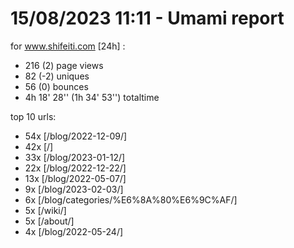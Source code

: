 # 15/08/2023 11:11 - Umami report
for www.shifeiti.com [24h] :

 - 216 (2) page views
 - 82 (-2) uniques
 - 56 (0) bounces
 - 4h 18' 28'' (1h 34' 53'') totaltime


top 10 urls:
 - 54x [/blog/2022-12-09/]
 - 42x [/]
 - 33x [/blog/2023-01-12/]
 - 22x [/blog/2022-12-22/]
 - 13x [/blog/2022-05-07/]
 - 9x [/blog/2023-02-03/]
 - 6x [/blog/categories/%E6%8A%80%E6%9C%AF/]
 - 5x [/wiki/]
 - 5x [/about/]
 - 4x [/blog/2022-05-24/]


